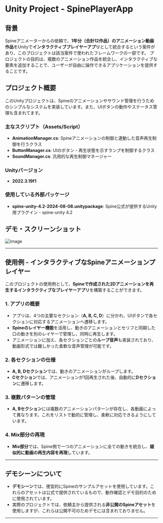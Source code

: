 # Unity Project - SpinePlayerApp

## 背景
Spineアニメーターからの依頼で、**1年分（合計12作品）のアニメーション動画作品**をUnityで**インタラクティブプレイヤーアプリ**として統合するという案件があり、このプロジェクトは該当案件で使われたフレームワークの一部です。
プロジェクトの目的は、複数のアニメーション作品を統合し、インタラクティブな要素を追加することで、ユーザーが自由に操作できるアプリケーションを提供することです。


## プロジェクト概要
このUnityプロジェクトは、Spineのアニメーションやサウンド管理を行うためのシンプルなシステムを実装しています。また、UIボタンの動作やステータス管理も含まれてます。

### 主なスクリプト（Assets/Script）
- **AnimationManager.cs**: Spineアニメーションの制御と連動した音声再生制御を行うクラス
- **ButtonManager.cs**: UIのボタン・再生状態を示すランプを制御するクラス
- **SoundManager.cs**: 汎用的な再生制御マネージャー

### Unityバージョン
- **2022.3.19f1**

### 使用している外部パッケージ
- **spine-unity-4.2-2024-08-08.unitypackage**: Spine公式が提供するUnity用プラグイン - spine-unity 4.2

## デモ・スクリーンショット
![image](https://github.com/user-attachments/assets/5f3e723c-fc30-4434-9b6f-57fec6aeb5e4)

---

## 使用例 - インタラクティブなSpineアニメーションプレイヤー

このプロジェクトの使用例として、**Spineで作成された2Dアニメーションを再生するインタラクティブなプレイヤーアプリ**を構築することができます。

### 1. アプリの概要
- アプリは、4つの主要なセクション（**A, B, C, D**）に分かれ、UIボタンで各セクションに対応するアニメーションへ遷移します。
- **Spineのレイヤー機能**を活用し、動きのアニメーションとセリフと同期した口の動きを別のレイヤーで管理し、同時に再生します。
- アニメーションに加え、各セクションごとの**ループ音声**も実装されており、動画形式では難しかった柔軟な音声管理が可能です。

### 2. 各セクションの仕様
- **A, B, Dセクション**では、動きのアニメーションがループします。
- **Cセクション**では、アニメーションが1回再生された後、自動的に**Dセクション**に遷移します。

### 3. 複数パターンの管理
- **A, Bセクション**には複数のアニメーションパターンが存在し、各動画によって異なります。これをリストで動的に管理し、柔軟に対応できるようにしています。

### 4. Mix部分の再現
- **Mix部分**では、Spine側で一つのアニメーションに全ての動きを統合し、**疑似的に動画の再生内容を再現**しています。

---

## デモシーンについて
- **デモシーン**では、便宜的にSpineのサンプルアセットを使用しています。これらのアセットは公式で提供されているもので、動作確認とデモ目的のために使用されています。
- 実際のプロジェクトでは、依頼主から提供される**非公開のSpineアセット**を使用しますが、これらは公開不可のためデモには含まれておりません。

---






